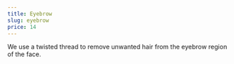 ```yaml
---
title: Eyebrow
slug: eyebrow
price: 14
---
```


We use a twisted thread to remove unwanted hair from the eyebrow region of the face.
